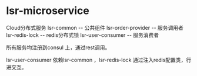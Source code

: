 # lsr-microservice
Cloud分布式服务
lsr-common          -- 公共组件
lsr-order-provider  -- 服务调用者
lsr-redis-lock      -- redis分布式锁
lsr-user-consumer   -- 服务消费者

所有服务均注册到consul 上，通过rest调用。

lsr-user-consumer 依赖lsr-common ，lsr-redis-lock
通过注入redis配置类，行进交互。




